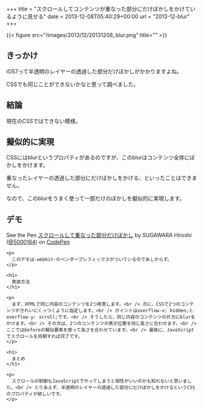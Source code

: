 +++
title = "スクロールしてコンテンツが重なった部分にだけぼかしをかけているように見せる"
date = 2013-12-08T05:40:29+00:00
url = "2013-12-blur"
+++

{{< figure src="/images/2013/12/20131208_blur.png" title="" >}}

## きっかけ

iOS7って半透明のレイヤーの透過した部分だけぼかしがかかりますよね。
  
CSSでも同じことができないかなと思って調べました。

## 結論

現在のCSSではできない模様。

## 擬似的に実現

CSSにはblurというプロパティがあるのですが、このblurはコンテンツ全体にぼかしをかけます。
  
重なったレイヤーの透過した部分にだけぼかしをかける、といったことはできません。
  
なので、このblurをうまく使って一部だけのぼかしを擬似的に実現します。

## デモ

<div class="codepen">
  <p data-height="350" data-theme-id="2816" data-slug-hash="CIGyt" data-user="5000164" data-default-tab="result" class='codepen'>
    See the Pen <a href='http://codepen.io/5000164/pen/CIGyt'>スクロールして重なった部分だけぼかし</a> by SUGAWARA Hiroshi (<a href='http://codepen.io/5000164'>@5000164</a>) on <a href='http://codepen.io'>CodePen</a>
  </p>
  
  <p>
    </div> 
    
    <p>
      このデモは-webkit-のベンダープレフィックスがついているのであしからず。
    </p>
    
    <h1>
      実装方法
    </h1>
    
    <p>
      まず、HTMLで同じ内容のコンテンツを2つ用意します。<br /> 次に、CSSで2つのコンテンツがきれいにくっつくように指定します。<br /> ポイントはoverflow-x: hidden;とoverflow-y: scroll;です。<br /> そうしたら、同じ内容のコンテンツの片方にblurをかけます。<br /> その次は、2つのコンテンツの表示位置を同じ高さに合わせます。<br /> ここではbeforeの擬似要素を使って高さを合わせています。<br /> 最後に、JavaScriptでスクロールを同期すれば完了です。
    </p>
    
    <h1>
      まとめ
    </h1>
    
    <p>
      スクロールの制御もJavaScriptでやってしまうと相性がいいのかも知れないと思いました。<br /> とりあえず、半透明のレイヤーの透過した部分にだけぼかしをかけるというCSSのプロパティが欲しいです。
    </p>